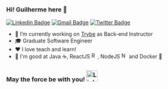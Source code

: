 ### Hi! Guilherme here 👋

[![Linkedin Badge](https://img.shields.io/badge/-LinkedIn-blue?style=flat-square&logo=Linkedin&logoColor=white)](https://www.linkedin.com/in/guilherme-adesouza/)
[![Gmail Badge](https://img.shields.io/badge/-Gmail-c14438?style=flat-square&logo=Gmail&logoColor=white)](mailto:guilherme.adesouzapg@gmail.com)
[![Twitter Badge](https://img.shields.io/twitter/follow/_cephalon?label=Follow&style=social)](https://twitter.com/_cephalon)

- 🔭 I’m currently working on [Trybe](https://www.betrybe.com/) as Back-end Instructor
- :mortar_board: Graduate Software Engineer 
- :heart: I love teach and learn!
- :muscle: I'm good at Java :coffee:, ReactJS <img alt="ReactJS Logo" src="https://reactjs.org/favicon.ico" height="16">, NodeJS <img alt="NodeJS Logo" src="https://nodejs.org/favicon.ico" height="16"> and Docker :whale:

### May the force be with you! <img alt="Lightsaber" width="30" src="https://emojis.slackmojis.com/emojis/images/1482947228/1532/lightsaber.png?1482947228"/>
